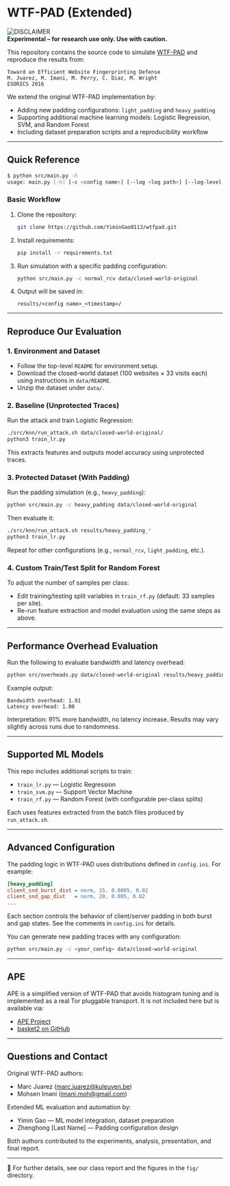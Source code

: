 # WTF-PAD (Extended)

![DISCLAIMER](https://upload.wikimedia.org/wikipedia/commons/thumb/d/d7/Dialog-warning-orange.svg/40px-Dialog-warning-orange.svg.png "experimental")  
**Experimental – for research use only. Use with caution.**

This repository contains the source code to simulate [WTF-PAD](https://homes.esat.kuleuven.be/~mjuarezm/index_files/pdf/esorics16.pdf) and reproduce the results from:

```
Toward an Efficient Website Fingerprinting Defense  
M. Juarez, M. Imani, M. Perry, C. Diaz, M. Wright  
ESORICS 2016
```

We extend the original WTF-PAD implementation by:
- Adding new padding configurations: `light_padding` and `heavy_padding`
- Supporting additional machine learning models: Logistic Regression, SVM, and Random Forest
- Including dataset preparation scripts and a reproducibility workflow

---

## Quick Reference

```bash
$ python src/main.py -h
usage: main.py [-h] [-c <config name>] [--log <log path>] [--log-level <log level>] <traces path>
```

### Basic Workflow

1. Clone the repository:
    ```bash
    git clone https://github.com/YiminGao0113/wtfpad.git
    ```

2. Install requirements:
    ```bash
    pip install -r requirements.txt
    ```

3. Run simulation with a specific padding configuration:
    ```bash
    python src/main.py -c normal_rcv data/closed-world-original
    ```

4. Output will be saved in:
    ```
    results/<config name>_<timestamp>/
    ```

---

## Reproduce Our Evaluation

### 1. Environment and Dataset

- Follow the top-level `README` for environment setup.
- Download the closed-world dataset (100 websites × 33 visits each) using instructions in `data/README`.
- Unzip the dataset under `data/`.

### 2. Baseline (Unprotected Traces)

Run the attack and train Logistic Regression:
```bash
./src/knn/run_attack.sh data/closed-world-original/
python3 train_lr.py
```

This extracts features and outputs model accuracy using unprotected traces.

### 3. Protected Dataset (With Padding)

Run the padding simulation (e.g., `heavy_padding`):
```bash
python src/main.py -c heavy_padding data/closed-world-original
```

Then evaluate it:
```bash
./src/knn/run_attack.sh results/heavy_padding_*
python3 train_lr.py
```

Repeat for other configurations (e.g., `normal_rcv`, `light_padding`, etc.).

### 4. Custom Train/Test Split for Random Forest

To adjust the number of samples per class:
- Edit training/testing split variables in `train_rf.py` (default: 33 samples per site).
- Re-run feature extraction and model evaluation using the same steps as above.

---

## Performance Overhead Evaluation

Run the following to evaluate bandwidth and latency overhead:
```bash
python src/overheads.py data/closed-world-original results/heavy_padding_*
```

Example output:
```
Bandwidth overhead: 1.91
Latency overhead: 1.00
```

Interpretation: 91% more bandwidth, no latency increase. Results may vary slightly across runs due to randomness.

---

## Supported ML Models

This repo includes additional scripts to train:
- `train_lr.py` — Logistic Regression
- `train_svm.py` — Support Vector Machine
- `train_rf.py` — Random Forest (with configurable per-class splits)

Each uses features extracted from the batch files produced by `run_attack.sh`.

---

## Advanced Configuration

The padding logic in WTF-PAD uses distributions defined in `config.ini`. For example:

```ini
[heavy_padding]
client_snd_burst_dist = norm, 15, 0.0005, 0.02
client_snd_gap_dist   = norm, 20, 0.005, 0.02
...
```

Each section controls the behavior of client/server padding in both burst and gap states. See the comments in `config.ini` for details.

You can generate new padding traces with any configuration:
```bash
python src/main.py -c <your_config> data/closed-world-original
```

---

## APE

APE is a simplified version of WTF-PAD that avoids histogram tuning and is implemented as a real Tor pluggable transport. It is not included here but is available via:
- [APE Project](https://www.cs.kau.se/pulls/hot/thebasketcase-ape/)
- [basket2 on GitHub](https://github.com/pylls/basket2)

---

## Questions and Contact

Original WTF-PAD authors:
- Marc Juarez (marc.juarez@kuleuven.be)
- Mohsen Imani (imani.moh@gmail.com)

Extended ML evaluation and automation by:
- Yimin Gao — ML model integration, dataset preparation
- Zhenghong [Last Name] — Padding configuration design

Both authors contributed to the experiments, analysis, presentation, and final report.

---

📌 For further details, see our class report and the figures in the `fig/` directory.
